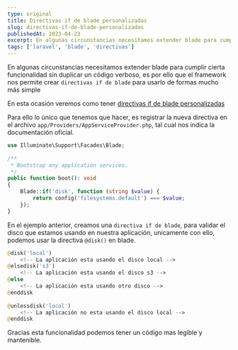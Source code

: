 ```yaml
---
type: original
title: Directivas if de blade personalizadas
slug: directivas-if-de-blade-personalizadas
publishedAt: 2023-04-23
excerpt: En algunas circunstancias necesitamos extender blade para cumplir cierta funcionalidad sin duplicar un código verboso, es por ello que el framework nos permite crear directivas if de blade para usarlo de formas mucho más simple
tags: ['laravel', 'blade', 'directivas']
---
```


En algunas circunstancias necesitamos extender blade para cumplir cierta funcionalidad sin duplicar un código verboso, es por ello que el framework nos permite crear `directivas if de blade` para usarlo de formas mucho más simple

En esta ocasión veremos como tener <a href="https://laravel.com/docs/10.x/blade#custom-if-statements" target="_blank">directivas if de blade personalizadas</a>

Para ello lo único que tenemos que hacer, es registrar la nueva directiva en el archivo `app/Providers/AppServiceProvider.php`, tal cual nos indica la documentación oficial.

```php
use Illuminate\Support\Facades\Blade;
 
/**
 * Bootstrap any application services.
 */
public function boot(): void
{
    Blade::if('disk', function (string $value) {
        return config('filesystems.default') === $value;
    });
}
```

En el ejemplo anterior, creamos una `directiva if de blade`, para validar el disco que estamos usando en nuestra aplicación, unicamente con ello, podemos usar la directiva `@disk()` en blade.

```php
@disk('local')
    <!-- La aplicación esta usando el disco local -->
@elsedisk('s3')
    <!-- La aplicación esta usando el disco s3 -->
@else
    <!-- La aplicación esta usando otro disco -->
@enddisk
 
@unlessdisk('local')
    <!-- La aplicación no esta usando el disco local -->
@enddisk
```

Gracias esta funcionalidad podemos tener un código mas legible y mantenible.